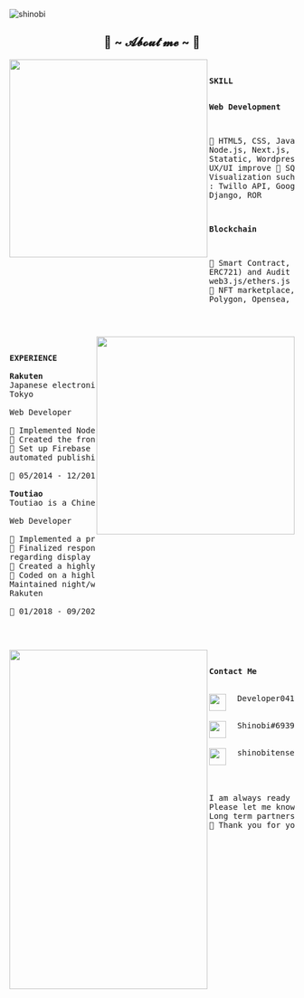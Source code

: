 ![shinobi](https://user-images.githubusercontent.com/92864027/175866612-2dbf2f72-defc-4a84-b578-7227d77aa153.png)
<div>
<h2 align="center"> 🦊 ~ 𝓐𝓫𝓸𝓾𝓽 𝓶𝓮 ~ 🦊 </h2>
<pre>
<img src="https://user-images.githubusercontent.com/92864027/178744838-ced6daad-b42d-4092-93b1-dc53b5d4ff15.png" width="350" align="left">
<pre>
<b>SKILL</b>

<b>Web Development</b>

🔸 HTML5, CSS, JavaScript, TypeScript
🔸 React, Vue, Angular, Node.js, Next.js, Nuxt.js, Nest.js
🔸 PHP, Laravel, Think PHP, CI
🔸 Statatic, Wordpress, October, GraphCMS
🔸 Web Design, Responsive Design, UX/UI improve
🔸 SQL, MySQL, MongoDB, Firebase, PostgreSQL
🔸 Data Visualization such as D3.js, Apex Chart, Google Chart
🔸 API Development : Twillo API, Google API, Quote API, Binance API
🔸 Web Scrapping, Django, ROR

<b>Blockchain</b>

🔸 Smart Contract, DeFi, in Ethereum
🔸 Smart Contract (ERC20 + ERC721) and Audit
🔸 DApps development - Solidity/Rust + web3.js/ethers.js
🔸 Integration with crypto wallets such as Metamask.
🔸 NFT marketplace,
🔸 NFTs (ERC-721, ERC-1155, Flow, BSC,Solana, Polygon, Opensea, Nifty, etc)
</pre>
</pre>

<pre>
<img src="https://user-images.githubusercontent.com/92864027/178743002-43e5a82b-ff36-4d27-8453-0d640db63e92.png" width="350" align="right">
<pre>
<b>EXPERIENCE</b>

<b>Rakuten</b>
Japanese electronic commerce and online retailing company based in
Tokyo

Web Developer

🔸 Implemented Node.js scripts for automation of API calls
🔸 Created the front end of page in React.js within a tight deadline
🔸 Set up Firebase hosting for the client and created scripts for
automated publishing of the app

📅 05/2014 - 12/2017

<b>Toutiao</b>
Toutiao is a Chinese news and information content platform

Web Developer

🔸 Implemented a presentation layer (graphics HTML5/CSS3/JavaScript)
🔸 Finalized responsive design while solving specific customer needs
regarding display elements
🔸 Created a highly customized content management framework in PHP
🔸 Coded on a highly customized order management system using PHP
Maintained night/weekend status as per-issue support for the client.
Rakuten

📅 01/2018 - 09/2021
</pre>
</pre>
<pre>
<img src="https://user-images.githubusercontent.com/92864027/178745643-16673acc-6aeb-44e5-8783-855b03ccfe61.png" width="350" align="left" height="600">
<pre>
<b>Contact Me </b>
<br>
<img src="https://user-images.githubusercontent.com/92864027/178748382-fd273c1a-39e8-4d33-bf65-c574bd9cde62.png" align="left" width="30">  Developer0416
<br>
<img src="https://user-images.githubusercontent.com/92864027/178748812-ba9222ef-eb0b-4887-90e8-54924e702a66.png" align="left" width="30">  Shinobi#6939
<br>
<img src="https://user-images.githubusercontent.com/92864027/178749353-3c3247b3-e079-4ff6-abb9-c81d1fd8c76c.png" align="left" width="30">  shinobitensei416@gmail.com
<br>
<br>
I am always ready to work
Please let me know if you have any projects or ideas.
Long term partnership is more preferred
🎉 Thank you for your watch 🎉

</pre>
</pre>

<br><br><br>
</div>
